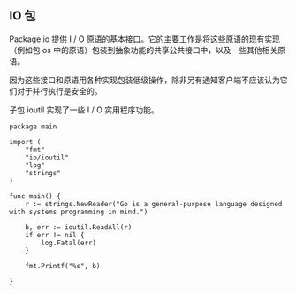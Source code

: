 ## IO 包

Package io 提供 I / O 原语的基本接口。它的主要工作是将这些原语的现有实现（例如包 os 中的原语）包装到抽象功能的共享公共接口中，以及一些其他相关原语。

因为这些接口和原语用各种实现包装低级操作，除非另有通知客户端不应该认为它们对于并行执行是安全的。

子包 ioutil 实现了一些 I / O 实用程序功能。

```
package main

import (
	"fmt"
	"io/ioutil"
	"log"
	"strings"
)

func main() {
	r := strings.NewReader("Go is a general-purpose language designed with systems programming in mind.")

	b, err := ioutil.ReadAll(r)
	if err != nil {
		log.Fatal(err)
	}

	fmt.Printf("%s", b)

}
```
